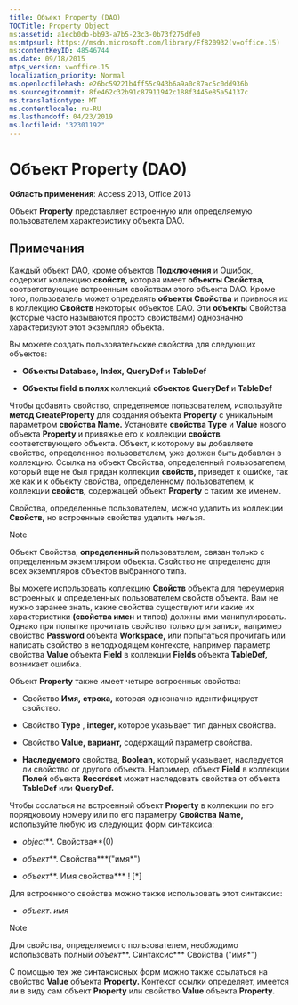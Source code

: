 ```yaml
---
title: Объект Property (DAO)
TOCTitle: Property Object
ms:assetid: a1ecb0db-bb93-a7b5-23c3-0b73f275dfe0
ms:mtpsurl: https://msdn.microsoft.com/library/Ff820932(v=office.15)
ms:contentKeyID: 48546744
ms.date: 09/18/2015
mtps_version: v=office.15
localization_priority: Normal
ms.openlocfilehash: e26bc59221b4ff55c943b6a9a0c87ac5c0dd936b
ms.sourcegitcommit: 8fe462c32b91c87911942c188f3445e85a54137c
ms.translationtype: MT
ms.contentlocale: ru-RU
ms.lasthandoff: 04/23/2019
ms.locfileid: "32301192"
---
```

# <a name="property-object-dao"></a>Объект Property (DAO)

**Область применения**: Access 2013, Office 2013

Объект **Property** представляет встроенную или определяемую пользователем характеристику объекта DAO.

## <a name="remarks"></a>Примечания

Каждый объект DAO,  кроме объектов **Подключения** и Ошибок, содержит коллекцию **свойств,** которая имеет **объекты Свойства,** соответствующие встроенным свойствам этого объекта DAO. Кроме того, пользователь может определять **объекты Свойства** и привнося их в коллекцию **Свойств** некоторых объектов DAO. Эти **объекты** Свойства (которые часто называются просто свойствами) однозначно характеризуют этот экземпляр объекта.

Вы можете создать пользовательские свойства для следующих объектов:

- **Объекты Database,** **Index,** **QueryDef** и **TableDef**

- **Объекты field** **в полях** коллекций **объектов QueryDef** и **TableDef**

Чтобы добавить свойство, определяемое пользователем, используйте **метод CreateProperty** для создания объекта **Property** с уникальным параметром **свойства Name.** Установите **свойства Type** и **Value** нового объекта **Property** и привяжье его к коллекции **свойств** соответствующего объекта. Объект, к которому вы добавляете свойство, определенное пользователем, уже должен быть добавлен в коллекцию. Ссылка на объект Свойства,  определенный пользователем, который еще не был придан коллекции **свойств,** приведет к ошибке,  так же как и к объекту свойства, определенному пользователем, к коллекции **свойств,** содержащей объект **Property** с таким же именем.

Свойства, определенные пользователем, можно удалить из коллекции **Свойств,** но встроенные свойства удалить нельзя.

> [!NOTE]
> Объект Свойства, **определенный** пользователем, связан только с определенным экземпляром объекта. Свойство не определено для всех экземпляров объектов выбранного типа.

Вы можете использовать коллекцию **Свойств** объекта для переумерия встроенных и определенных пользователем свойств объекта. Вам не нужно заранее знать, какие свойства существуют или какие  их характеристики **(свойства имен** и типов) должны ими манипулировать. Однако при попытке прочитать свойство только для записи, например свойство **Password** объекта **Workspace,** или попытаться прочитать или написать свойство в неподходящем контексте, например параметр свойства **Value** объекта **Field** в коллекции **Fields** объекта **TableDef,** возникает ошибка.

Объект **Property** также имеет четыре встроенных свойства:

- Свойство **Имя,** **строка,** которая однозначно идентифицирует свойство.

- Свойство **Type** , **integer,** которое указывает тип данных свойства.

- Свойство **Value,** **вариант,** содержащий параметр свойства.

- **Наследуемого** свойства, **Boolean,** который указывает, наследуется ли свойство от другого объекта. Например, объект **Field** в коллекции **Полей** объекта **Recordset** может наследовать свойства от объекта **TableDef** или **QueryDef.**

Чтобы сослаться на встроенный объект **Property** в коллекции по его порядковому номеру или по его параметру **Свойства Name,** используйте любую из следующих форм синтаксиса:

- *object***. Свойства**(0)

- *объект***. Свойства***("имя*")

- *объект***. Имя свойства*** \! \[*\]

Для встроенного свойства можно также использовать этот синтаксис:

- *объект*. *имя*

> [!NOTE]
> Для свойства, определяемого пользователем, необходимо использовать полный *объект***. Синтаксис*** Свойства ("имя*")

С помощью тех же синтаксисных форм можно также ссылаться на свойство **Value** объекта **Property.** Контекст ссылки определяет, имеется ли в виду сам объект **Property** или свойство **Value** объекта **Property.**

